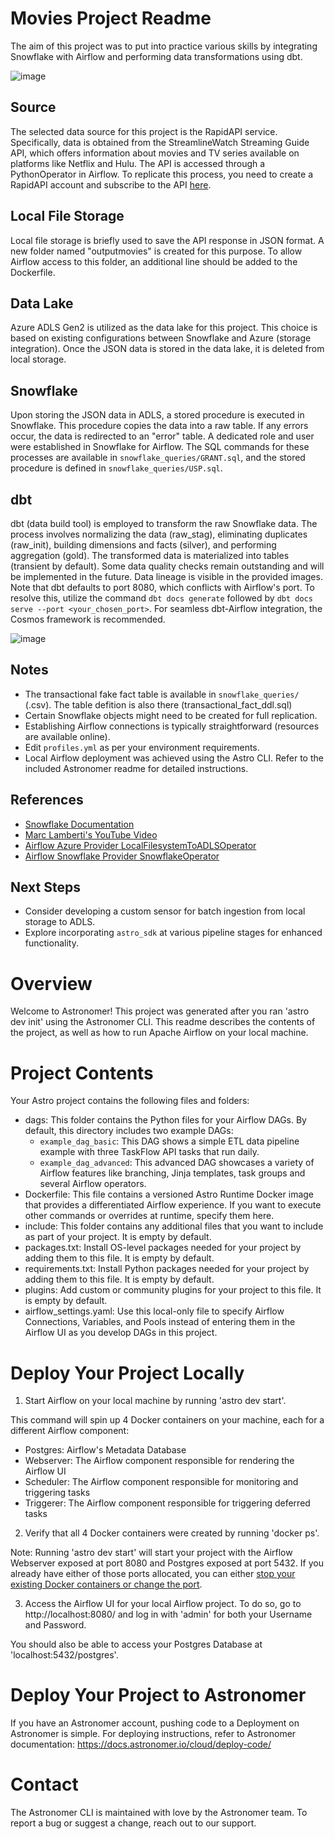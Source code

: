 # Movies Project Readme

The aim of this project was to put into practice various skills by integrating Snowflake with Airflow and performing data transformations using dbt.

![image](https://github.com/duartevitor-alt/airflow_snowflake_dbt_project/assets/82652783/a032eec1-62f1-4f3d-aa33-e25c21b08062)


## Source

The selected data source for this project is the RapidAPI service. Specifically, data is obtained from the StreamlineWatch Streaming Guide API, which offers information about movies and TV series available on platforms like Netflix and Hulu. The API is accessed through a PythonOperator in Airflow. To replicate this process, you need to create a RapidAPI account and subscribe to the API [here](https://rapidapi.com/StreamlineWatch/api/streamlinewatch-streaming-guide).

## Local File Storage

Local file storage is briefly used to save the API response in JSON format. A new folder named "outputmovies" is created for this purpose. To allow Airflow access to this folder, an additional line should be added to the Dockerfile.

## Data Lake

Azure ADLS Gen2 is utilized as the data lake for this project. This choice is based on existing configurations between Snowflake and Azure (storage integration). Once the JSON data is stored in the data lake, it is deleted from local storage.

## Snowflake

Upon storing the JSON data in ADLS, a stored procedure is executed in Snowflake. This procedure copies the data into a raw table. If any errors occur, the data is redirected to an "error" table. A dedicated role and user were established in Snowflake for Airflow. The SQL commands for these processes are available in `snowflake_queries/GRANT.sql`, and the stored procedure is defined in `snowflake_queries/USP.sql`.

## dbt

dbt (data build tool) is employed to transform the raw Snowflake data. The process involves normalizing the data (raw_stag), eliminating duplicates (raw_init), building dimensions and facts (silver), and performing aggregation (gold). The transformed data is materialized into tables (transient by default). Some data quality checks remain outstanding and will be implemented in the future. Data lineage is visible in the provided images. Note that dbt defaults to port 8080, which conflicts with Airflow's port. To resolve this, utilize the command `dbt docs generate` followed by `dbt docs serve --port <your_chosen_port>`. For seamless dbt-Airflow integration, the Cosmos framework is recommended.

![image](https://github.com/duartevitor-alt/airflow_snowflake_dbt_project/assets/82652783/e8f465ca-ccfa-4444-96c9-0dfc655a2708)


## Notes

- The transactional fake fact table is available in `snowflake_queries/` (.csv). The table defition is also there (transactional_fact_ddl.sql)
- Certain Snowflake objects might need to be created for full replication.
- Establishing Airflow connections is typically straightforward (resources are available online).
- Edit `profiles.yml` as per your environment requirements.
- Local Airflow deployment was achieved using the Astro CLI. Refer to the included Astronomer readme for detailed instructions.

## References

- [Snowflake Documentation](https://docs.snowflake.com/)
- [Marc Lamberti's YouTube Video](https://www.youtube.com/watch?v=DzxtCxi4YaA&t=1933s)
- [Airflow Azure Provider LocalFilesystemToADLSOperator](https://registry.astronomer.io/providers/apache-airflow-providers-microsoft-azure/versions/6.2.2/modules/LocalFilesystemToADLSOperator)
- [Airflow Snowflake Provider SnowflakeOperator](https://registry.astronomer.io/providers/apache-airflow-providers-snowflake/versions/4.4.2/modules/SnowflakeOperator)

## Next Steps

- Consider developing a custom sensor for batch ingestion from local storage to ADLS.
- Explore incorporating `astro_sdk` at various pipeline stages for enhanced functionality.


Overview
========

Welcome to Astronomer! This project was generated after you ran 'astro dev init' using the Astronomer CLI. This readme describes the contents of the project, as well as how to run Apache Airflow on your local machine.

Project Contents
================

Your Astro project contains the following files and folders:

- dags: This folder contains the Python files for your Airflow DAGs. By default, this directory includes two example DAGs:
    - `example_dag_basic`: This DAG shows a simple ETL data pipeline example with three TaskFlow API tasks that run daily.
    - `example_dag_advanced`: This advanced DAG showcases a variety of Airflow features like branching, Jinja templates, task groups and several Airflow operators.
- Dockerfile: This file contains a versioned Astro Runtime Docker image that provides a differentiated Airflow experience. If you want to execute other commands or overrides at runtime, specify them here.
- include: This folder contains any additional files that you want to include as part of your project. It is empty by default.
- packages.txt: Install OS-level packages needed for your project by adding them to this file. It is empty by default.
- requirements.txt: Install Python packages needed for your project by adding them to this file. It is empty by default.
- plugins: Add custom or community plugins for your project to this file. It is empty by default.
- airflow_settings.yaml: Use this local-only file to specify Airflow Connections, Variables, and Pools instead of entering them in the Airflow UI as you develop DAGs in this project.

Deploy Your Project Locally
===========================

1. Start Airflow on your local machine by running 'astro dev start'.

This command will spin up 4 Docker containers on your machine, each for a different Airflow component:

- Postgres: Airflow's Metadata Database
- Webserver: The Airflow component responsible for rendering the Airflow UI
- Scheduler: The Airflow component responsible for monitoring and triggering tasks
- Triggerer: The Airflow component responsible for triggering deferred tasks

2. Verify that all 4 Docker containers were created by running 'docker ps'.

Note: Running 'astro dev start' will start your project with the Airflow Webserver exposed at port 8080 and Postgres exposed at port 5432. If you already have either of those ports allocated, you can either [stop your existing Docker containers or change the port](https://docs.astronomer.io/astro/test-and-troubleshoot-locally#ports-are-not-available).

3. Access the Airflow UI for your local Airflow project. To do so, go to http://localhost:8080/ and log in with 'admin' for both your Username and Password.

You should also be able to access your Postgres Database at 'localhost:5432/postgres'.

Deploy Your Project to Astronomer
=================================

If you have an Astronomer account, pushing code to a Deployment on Astronomer is simple. For deploying instructions, refer to Astronomer documentation: https://docs.astronomer.io/cloud/deploy-code/

Contact
=======

The Astronomer CLI is maintained with love by the Astronomer team. To report a bug or suggest a change, reach out to our support.
